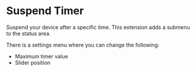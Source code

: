 Suspend Timer
=============

Suspend your device after a specific time. This extension adds a submenu to the status area. 


There is a settings menu where you can change the following:
* Maximum timer value
* Slider position

